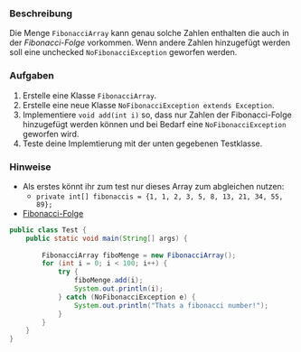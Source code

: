 ### Beschreibung

Die Menge `FibonacciArray` kann genau solche Zahlen enthalten die auch in der *Fibonacci-Folge* vorkommen. Wenn andere Zahlen hinzugefügt werden soll eine unchecked `NoFibonacciException` geworfen werden.

### Aufgaben

1. Erstelle eine Klasse `FibonacciArray`.
2. Erstelle eine neue Klasse `NoFibonacciException extends Exception`.
3. Implementiere `void add(int i)` so, dass nur Zahlen der Fibonacci-Folge hinzugefügt werden können und bei Bedarf eine `NoFibonacciException` geworfen wird.
4. Teste deine Implemtierung mit der unten gegebenen Testklasse.

### Hinweise

 - Als erstes könnt ihr zum test nur dieses Array zum abgleichen nutzen:
   - `private int[] fibonaccis = {1, 1, 2, 3, 5, 8, 13, 21, 34, 55, 89};`
 - [Fibonacci-Folge](https://de.wikipedia.org/wiki/Fibonacci-Folge)

```java
public class Test {
	public static void main(String[] args) {
		
		FibonacciArray fiboMenge = new FibonacciArray();
		for (int i = 0; i < 100; i++) { 
			try {
				fiboMenge.add(i);
				System.out.println(i);
			} catch (NoFibonacciException e) {
				System.out.println("Thats a fibonacci number!");
			} 
		}
	} 
}
```